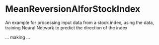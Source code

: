 # MeanReversionAIforStockIndex
An example for processing input data from a stock index, using the data, training Neural Network to predict the direction of the index



... making ...
